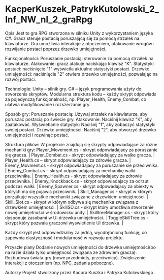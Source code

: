 # KacperKuszek_PatrykKutolowski_2_Inf_NW_nl_2_graRpg
Opis
Jest to gra RPG stworzona w silniku Unity z wykorzystaniem języka C#. Gracz steruje postacią poruszającą się za pomocą strzałek na klawiaturze. Gra umożliwia interakcje z otoczeniem, atakowanie wrogów i rozwijanie postaci poprzez drzewko umiejętności.

Funkcjonalności:
Poruszanie postacią: sterowanie za pomocą strzałek na klawiaturze.
Atakowanie: gracz atakuje naciskając klawisz "K".
Statystyki postaci: naciśnięcie "1" wyświetla aktualne statystyki postaci.
Drzewko umiejętności: naciśnięcie "2" otwiera drzewko umiejętności, pozwalając na rozwój postaci.

Technologie:
Unity – silnik gry.
C# – język programowania użyty do stworzenia skryptów.
Modularna struktura kodu – każdy skrypt odpowiada za pojedynczą funkcjonalność, np. Player_Health, Enemy_Combat, co ułatwia modyfikowanie i rozszerzanie gry.

Sposób gry:
Poruszanie postacią: Używaj strzałek na klawiaturze, aby poruszać postacią po świecie gry.
Atakowanie: Naciśnij klawisz "K", aby zaatakować.
Wyświetlanie statystyk: Naciśnij "1", aby zobaczyć statystyki swojej postaci.
Drzewko umiejętności: Naciśnij "2", aby otworzyć drzewko umiejętności i rozwinąć postać.


Struktura plików:
W projekcie znajdują się skrypty odpowiadające za różne mechaniki gry:
Player_Movement.cs - skrypt odpowiadajacy za poruszanie się gracza. | 
Player_Combat.cs - skrypt odpowiadający za walke gracza. | 
Player_Health.cs – skrypt odpowiadający za zdrowie gracza. | 
Enemy_Movment.cs - skrypt odpowiadajacy za poruszanie sie przeciwnika. | 
Enemy_Combat.cs – skrypt odpowiadający za mechanikę walki przeciwnika. | 
Enemy_Health.cs - skrypt odpowiadajacy za zdrowie przeciwnika. | 
Enemy_Knockback.cs - skrypt odpowiadajacy za odrzut podczas walki. | 
Enemy_Spawner.cs - skrypt odpowadajacy za obiekty w których ma się pojawić przeciwnik. | 
Skill_Manager.cs - skrypt w którym porzątkuje wszystkie mechaniki związane z drzewkiem umiejętności. | 
Skill_Slot.cs - skrypt w którym odbywa się mechanika związana z drzewkiem umiejętności. | 
SkillSO.cs - skrypt który umozliwia stworzenie nowej umiejetności w środowisku unity. | 
SkilltreeManager.cs - skrypt który dysponuje zasobami w UI drzewka umiejetności. | 
ToggleSkillTree.cs - skrypt który pozwala graczowi wyswietlenie UI drzewka. | 

Każdy skrypt jest odpowiedzialny za jedną, wyodrębnioną funkcję, co zapewnia elastyczność i modularność w rozwoju projektu.

Przyszłe plany
Dodanie nowych umiejętności do drzewka umiejętności(bo na razie działa tylko umiejętność związana ze zdrowiem gracza).
Rozbudowa świata gry (nowe przedmioty, przeciwnicy).
Zwiększenie interakcji z otoczeniem (np. NPC, zadania poboczne).

Autorzy
Projekt stworzony przez Kacpra Kuszka i Patryka Kutolowskiego .



